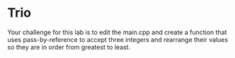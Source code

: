 # Trio

Your challenge for this lab is to edit the main.cpp and create a function that uses pass-by-reference to accept three integers and rearrange their values so they are in order from greatest to least. 
